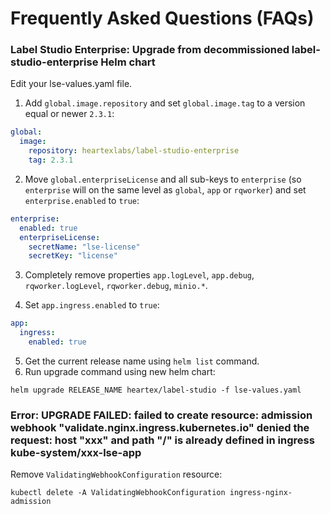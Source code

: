 # Frequently Asked Questions (FAQs)

### Label Studio Enterprise: Upgrade from decommissioned label-studio-enterprise Helm chart

Edit your lse-values.yaml file.

1. Add `global.image.repository` and set `global.image.tag` to a version equal or newer `2.3.1`:
```yaml
global:
  image:
    repository: heartexlabs/label-studio-enterprise
    tag: 2.3.1
```

2. Move `global.enterpriseLicense` and all sub-keys to `enterprise` (so `enterprise` will on the same level as `global`, `app` or `rqworker`) and set `enterprise.enabled` to `true`:
```yaml
enterprise:
  enabled: true
  enterpriseLicense:
    secretName: "lse-license"
    secretKey: "license"
```

3. Completely remove properties `app.logLevel`, `app.debug`, `rqworker.logLevel`, `rqworker.debug`, `minio.*`.

4. Set `app.ingress.enabled` to `true`:
```yaml
app:
  ingress:
    enabled: true
```

5. Get the current release name using `helm list` command.
6. Run upgrade command using new helm chart:
```shell
helm upgrade RELEASE_NAME heartex/label-studio -f lse-values.yaml
```


### Error: UPGRADE FAILED: failed to create resource: admission webhook "validate.nginx.ingress.kubernetes.io" denied the request: host "xxx" and path "/" is already defined in ingress kube-system/xxx-lse-app

Remove `ValidatingWebhookConfiguration` resource:
```shell
kubectl delete -A ValidatingWebhookConfiguration ingress-nginx-admission
```
